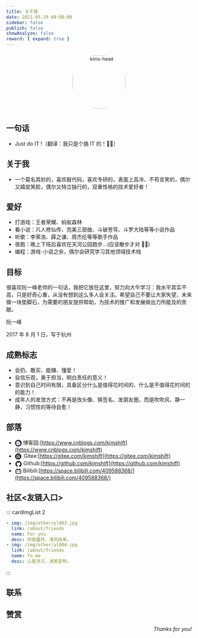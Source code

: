 ```yaml
---
title: 关于我
date: 2021-05-20 09:00:00
sidebar: false
publish: false
showAnalyze: false
reward: { expand: true }
---
```


<script setup>
import Time from '../../.vitepress/theme/components/Time.vue'
import Theorem from '../../.vitepress/theme/components/Theorem.vue'
import Relation from '../../.vitepress/theme/components/Relation.vue'
</script>

<p align="center">
  <img style="border-radius:41%;pointer-events:none;transform: scale(0.9);" src="/img/tx.jpg" alt="kims-head" width=160 />
</p>

<!-- 时间组件 -->
<Time />

<!-- 理论组件 -->
<Theorem />

## 一句话

- Just do IT !（翻译：我只是个搞 IT 的！🤣🤣）

## 关于我

- 一个莫名其妙的，喜欢敲代码，喜欢专研的，表面上高冷、不苟言笑的，偶尔又嬉皮笑脸，偶尔又特立独行的，双重性格的技术爱好者！

## 爱好

- 打游戏：王者荣耀、蚂蚁森林
- 看小说：凡人修仙传、完美三部曲、斗破苍穹、斗罗大陆等等小说作品
- 听歌：李荣浩、薛之谦、周杰伦等等歌手作品
- 夜跑：晚上下班后喜欢在天河公园跑步...(应该散步才对 🤣🤣)
- 编程：游戏-小说之余，偶尔会研究学习其他领域技术栈

## 目标

很喜欢阮一峰老师的一句话，我把它放在这里，努力向大牛学习：我水平其实不高，只是好奇心重，从没有想到这么多人会关注。希望自己不要让大家失望，未来做一块垫脚石，为需要的朋友提供帮助，为技术的推广和发展做出力所能及的贡献。

阮一峰

2017 年 8 月 1 日，写于杭州

## 成熟标志

- 会扔、敢买、能赚、懂爱！
- 自信乐观，勇于担当，明白责任的意义！
- 意识到自己时间有限，具备区分什么是值得花时间的、什么是不值得花时间的的能力！
- 成年人的发泄方式：不再是改头像、换签名、发朋友圈，而是吹吹风、静一静，习惯性的等待自愈！

## 部落

- <svg t="1721274761695" class="icon" viewBox="0 0 1024 1024" version="1.1" xmlns="http://www.w3.org/2000/svg" p-id="1444" width="18" height="18"><path d="M630.816594 591.217203 393.202848 591.217203c-21.781072 0-39.603996 17.819854-39.603996 39.600927s17.822924 39.600927 39.603996 39.600927l237.613746 0c21.781072 0 39.60195-17.819854 39.60195-39.600927S652.597667 591.217203 630.816594 591.217203z" fill="#272636" p-id="1445"></path><path d="M393.202848 432.80531l118.80585 0c21.781072 0 39.60195-17.820877 39.60195-39.60195 0-21.782096-17.820877-39.602973-39.60195-39.602973l-118.80585 0c-21.781072 0-39.603996 17.820877-39.603996 39.602973C353.598852 414.984433 371.421776 432.80531 393.202848 432.80531z" fill="#272636" p-id="1446"></path><path d="M511.999488 0.606821c-282.434557 0-511.393179 228.958622-511.393179 511.393179 0 282.433534 228.958622 511.395226 511.393179 511.395226s511.393179-228.960669 511.393179-511.395226C1023.392668 229.565443 794.434046 0.606821 511.999488 0.606821zM828.82839 624.287389c0 113.0211-91.996251 204.523093-205.813482 204.523093L401.222499 828.810482c-113.737414 0-206.051913-91.501994-206.051913-204.523093L195.170586 399.795499c0.078795-113.025193 92.314499-204.603935 206.051913-204.603935L505.076822 195.191564c113.817232 0 204.942649 84.986603 204.942649 198.011796 1.486864 21.208021 20.555152 39.60195 42.315758 39.60195l35.523051 0c22.750143 0 40.97011 23.860431 40.97011 46.454008L828.82839 624.287389z" fill="#272636" p-id="1447"></path></svg> 博客园:[https://www.cnblogs.com/kimshift](https://www.cnblogs.com/kimshift)
- <svg t="1721276255151" class="icon" viewBox="0 0 1242 1024" version="1.1" xmlns="http://www.w3.org/2000/svg" p-id="3139" width="20" height="20"><path d="M531.252 0c-282.83 0-512 229.17-512 512s229.17 512 512 512 512-229.17 512-512-229.169-512-512-512zM389.528 678.34h234.319c40.787 0 73.952-33.061 73.952-73.951v-12.257c0-13.596-11.02-24.72-24.72-24.72H500.457a24.66 24.66 0 0 1-24.72-24.719v-61.592a24.66 24.66 0 0 1 24.72-24.72h283.552c13.596 0 24.72 11.021 24.72 24.72v141.724c0 91.977-74.57 166.444-166.445 166.444H278.497c-13.596 0-24.72-11.02-24.72-24.72V419.51c0-102.071 82.81-184.881 184.88-184.881h345.35a24.66 24.66 0 0 1 24.72 24.72l-0.103 61.592a24.66 24.66 0 0 1-24.72 24.72H438.762c-40.787 0-73.952 33.061-73.952 73.951v234.216c0 13.493 11.02 24.514 24.719 24.514z" p-id="3140"></path></svg> Gitee:[https://gitee.com/kimshift](https://gitee.com/kimshift)
- <svg t="1721274955067" class="icon" viewBox="0 0 1024 1024" version="1.1" xmlns="http://www.w3.org/2000/svg" p-id="1802" width="19" height="19"><path d="M511.6 76.3C264.3 76.2 64 276.4 64 523.5 64 718.9 189.3 885 363.8 946c23.5 5.9 19.9-10.8 19.9-22.2v-77.5c-135.7 15.9-141.2-73.9-150.3-88.9C215 726 171.5 718 184.5 703c30.9-15.9 62.4 4 98.9 57.9 26.4 39.1 77.9 32.5 104 26 5.7-23.5 17.9-44.5 34.7-60.8-140.6-25.2-199.2-111-199.2-213 0-49.5 16.3-95 48.3-131.7-20.4-60.5 1.9-112.3 4.9-120 58.1-5.2 118.5 41.6 123.2 45.3 33-8.9 70.7-13.6 112.9-13.6 42.4 0 80.2 4.9 113.5 13.9 11.3-8.6 67.3-48.8 121.3-43.9 2.9 7.7 24.7 58.3 5.5 118 32.4 36.8 48.9 82.7 48.9 132.3 0 102.2-59 188.1-200 212.9 23.5 23.2 38.1 55.4 38.1 91v112.5c0.8 9 0 17.9 15 17.9 177.1-59.7 304.6-227 304.6-424.1 0-247.2-200.4-447.3-447.5-447.3z" p-id="1803"></path></svg> Github:[https://github.com/kimshift](https://github.com/kimshift)
- <svg t="1638543955475" class="icon" viewBox="0 0 1024 1024" version="1.1" xmlns="http://www.w3.org/2000/svg" p-id="2175" width="18" height="18"><path d="M306.005333 117.632L444.330667 256h135.296l138.368-138.325333a42.666667 42.666667 0 0 1 60.373333 60.373333L700.330667 256H789.333333A149.333333 149.333333 0 0 1 938.666667 405.333333v341.333334a149.333333 149.333333 0 0 1-149.333334 149.333333h-554.666666A149.333333 149.333333 0 0 1 85.333333 746.666667v-341.333334A149.333333 149.333333 0 0 1 234.666667 256h88.96L245.632 177.962667a42.666667 42.666667 0 0 1 60.373333-60.373334zM789.333333 341.333333h-554.666666a64 64 0 0 0-63.701334 57.856L170.666667 405.333333v341.333334a64 64 0 0 0 57.856 63.701333L234.666667 810.666667h554.666666a64 64 0 0 0 63.701334-57.856L853.333333 746.666667v-341.333334A64 64 0 0 0 789.333333 341.333333zM341.333333 469.333333a42.666667 42.666667 0 0 1 42.666667 42.666667v85.333333a42.666667 42.666667 0 0 1-85.333333 0v-85.333333a42.666667 42.666667 0 0 1 42.666666-42.666667z m341.333334 0a42.666667 42.666667 0 0 1 42.666666 42.666667v85.333333a42.666667 42.666667 0 0 1-85.333333 0v-85.333333a42.666667 42.666667 0 0 1 42.666667-42.666667z" p-id="2176"></path></svg> Bilibili:[https://space.bilibili.com/409588368/](https://space.bilibili.com/409588368/)

## 社区<友链入口>

::: cardImgList 2

```yaml
- img: /img/other/yl003.jpg
  link: /about/friends
  name: For you
  desc: 你若盛开，清风自来。
- img: /img/other/yl004.jpg
  link: /about/friends
  name: To me
  desc: 心若浮沉，浅笑安然。
```

:::

## 联系

<Relation />

## 赞赏

<p align="right">
    <em>Thanks for you!</em>
</p>

<style lang="scss" scoped>
  .icon{
    vertical-align: middle;
    display: inline-block
  }
</style>
